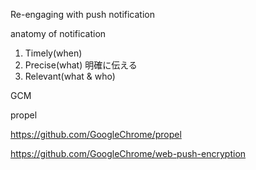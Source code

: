 
Re-engaging with push notification

anatomy of notification

1. Timely(when)
1. Precise(what)
   明確に伝える
1. Relevant(what & who)

GCM

propel

https://github.com/GoogleChrome/propel

https://github.com/GoogleChrome/web-push-encryption
